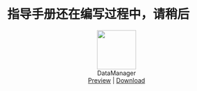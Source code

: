 # 指导手册还在编写过程中，请稍后

<p align="center" class="has-mb-6">
<img class="not-gallery-item" height="90" src="https://github.com/skycity233/Markdown-Res/raw/master/ic_launcher_new.png">
<br> DataManager<br>
<a href="https://ppoffice.github.io/hexo-theme-icarus/">Preview</a> |
<a href="https://github.com/ppoffice/hexo-theme-icarus/archive/master.zip">Download</a>
<br>
</p>
